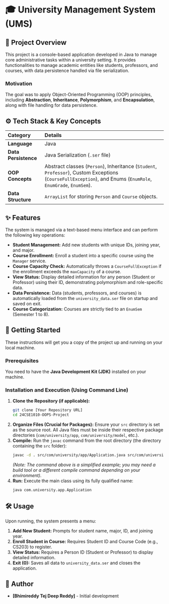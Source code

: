 # 🎓 University Management System (UMS)

## 🌟 Project Overview
This project is a console-based application developed in Java to manage core administrative tasks within a university setting. It provides functionalities to manage academic entities like students, professors, and courses, with data persistence handled via file serialization.

### Motivation
The goal was to apply Object-Oriented Programming (OOP) principles, including **Abstraction**, **Inheritance**, **Polymorphism**, and **Encapsulation**, along with file handling for data persistence.

## ⚙️ Tech Stack & Key Concepts
| Category | Details |
| :--- | :--- |
| **Language** | Java |
| **Data Persistence** | Java Serialization (`.ser` file) |
| **OOP Concepts** | Abstract classes (`Person`), Inheritance (`Student`, `Professor`), Custom Exceptions (`CourseFullException`), and Enums (`EnumRole`, `EnumGrade`, `EnumSem`). |
| **Data Structure** | `ArrayList` for storing `Person` and `Course` objects. |

## ✨ Features

The system is managed via a text-based menu interface and can perform the following key operations:

* **Student Management:** Add new students with unique IDs, joining year, and major.
* **Course Enrollment:** Enroll a student into a specific course using the `Manager` service.
* **Course Capacity Check:** Automatically throws a `CourseFullException` if the enrollment exceeds the `maxCapacity` of a course.
* **View Status:** Display detailed information for any person (Student or Professor) using their ID, demonstrating polymorphism and role-specific data.
* **Data Persistence:** Data (students, professors, and courses) is automatically loaded from the `university_data.ser` file on startup and saved on exit.
* **Course Categorization:** Courses are strictly tied to an `EnumSem` (Semester 1 to 8).

## 🚀 Getting Started

These instructions will get you a copy of the project up and running on your local machine.

### Prerequisites
You need to have the **Java Development Kit (JDK)** installed on your machine.

### Installation and Execution (Using Command Line)

1.  **Clone the Repository (if applicable):**
    ```bash
    git clone [Your Repository URL]
    cd 24CSE1010-OOPS-Project
    ```
2.  **Organize Files (Crucial for Packages):**
    Ensure your `src` directory is set as the source root. All Java files must be inside their respective package directories (`com/university/app`, `com/university/model`, etc.).
3.  **Compile:**
    Run the `javac` command from the root directory (the directory containing the `src` folder):
    ```bash
    javac -d . src/com/university/app/Application.java src/com/university/service/Manager.java src/com/university/model/*.java src/com/university/enums/*.java src/com/university/exceptions/*.java
    ```
    *(Note: The command above is a simplified example; you may need a build tool or a different compile command depending on your environment).*
4.  **Run:**
    Execute the main class using its fully qualified name:
    ```bash
    java com.university.app.Application
    ```

## 🛠️ Usage

Upon running, the system presents a menu:

1.  **Add New Student:** Prompts for student name, major, ID, and joining year.
2.  **Enroll Student in Course:** Requires Student ID and Course Code (e.g., CS203) to register.
3.  **View Status:** Requires a Person ID (Student or Professor) to display detailed information.
4.  **Exit (0):** Saves all data to `university_data.ser` and closes the application.

## 👥 Author

* **[Bhimireddy Tej Deep Reddy]** - Initial development
